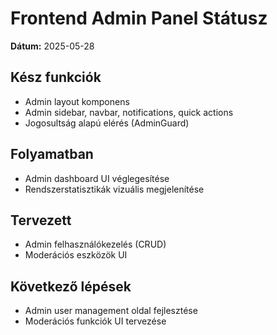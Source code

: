 # Frontend Admin Panel Státusz

**Dátum:** 2025-05-28

## Kész funkciók

- Admin layout komponens
- Admin sidebar, navbar, notifications, quick actions
- Jogosultság alapú elérés (AdminGuard)

## Folyamatban

- Admin dashboard UI véglegesítése
- Rendszerstatisztikák vizuális megjelenítése

## Tervezett

- Admin felhasználókezelés (CRUD)
- Moderációs eszközök UI

## Következő lépések

- Admin user management oldal fejlesztése
- Moderációs funkciók UI tervezése
